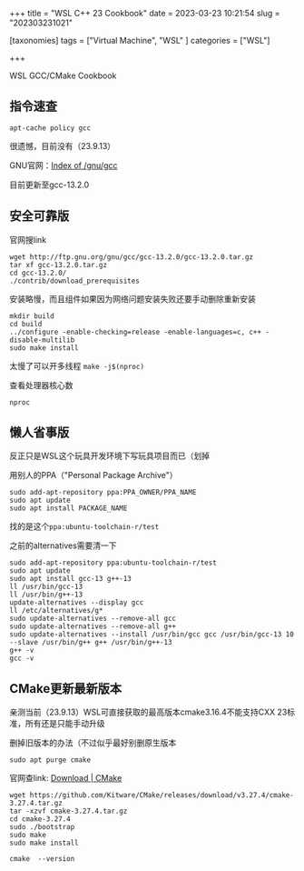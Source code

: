 +++
title = "WSL C++ 23 Cookbook"
date = 2023-03-23 10:21:54
slug = "202303231021"

[taxonomies]
tags = ["Virtual Machine", "WSL" ]
categories = ["WSL"]

+++

<!-- more -->

WSL GCC/CMake Cookbook

## 指令速查

```
apt-cache policy gcc
```

很遗憾，目前没有（23.9.13）

GNU官网：[Index of /gnu/gcc](http://ftp.gnu.org/gnu/gcc/)

目前更新至gcc-13.2.0

## 安全可靠版

官网搜link

```
wget http://ftp.gnu.org/gnu/gcc/gcc-13.2.0/gcc-13.2.0.tar.gz
tar xf gcc-13.2.0.tar.gz
cd gcc-13.2.0/
./contrib/download_prerequisites
```

安装略慢，而且组件如果因为网络问题安装失败还要手动删除重新安装

```
mkdir build 
cd build
../configure -enable-checking=release -enable-languages=c, c++ -disable-multilib
sudo make install
```

太慢了可以开多线程 `make -j$(nproc)`

查看处理器核心数

```
nproc
```



## 懒人省事版

反正只是WSL这个玩具开发环境下写玩具项目而已（划掉

用别人的PPA（"Personal Package Archive"）

```
sudo add-apt-repository ppa:PPA_OWNER/PPA_NAME
sudo apt update
sudo apt install PACKAGE_NAME
```

找的是这个`ppa:ubuntu-toolchain-r/test`

之前的alternatives需要清一下

```
sudo add-apt-repository ppa:ubuntu-toolchain-r/test
sudo apt update
sudo apt install gcc-13 g++-13
ll /usr/bin/gcc-13
ll /usr/bin/g++-13
update-alternatives --display gcc
ll /etc/alternatives/g*
sudo update-alternatives --remove-all gcc
sudo update-alternatives --remove-all g++
sudo update-alternatives --install /usr/bin/gcc gcc /usr/bin/gcc-13 10 --slave /usr/bin/g++ g++ /usr/bin/g++-13
g++ -v
gcc -v
```



## CMake更新最新版本

亲测当前（23.9.13）WSL可直接获取的最高版本cmake3.16.4不能支持CXX 23标准，所有还是只能手动升级

删掉旧版本的办法（不过似乎最好别删原生版本

```
sudo apt purge cmake
```

官网查link: [Download | CMake](https://cmake.org/download/)

```
wget https://github.com/Kitware/CMake/releases/download/v3.27.4/cmake-3.27.4.tar.gz
tar -xzvf cmake-3.27.4.tar.gz
cd cmake-3.27.4
sudo ./bootstrap
sudo make
sudo make install

cmake  --version 
```

